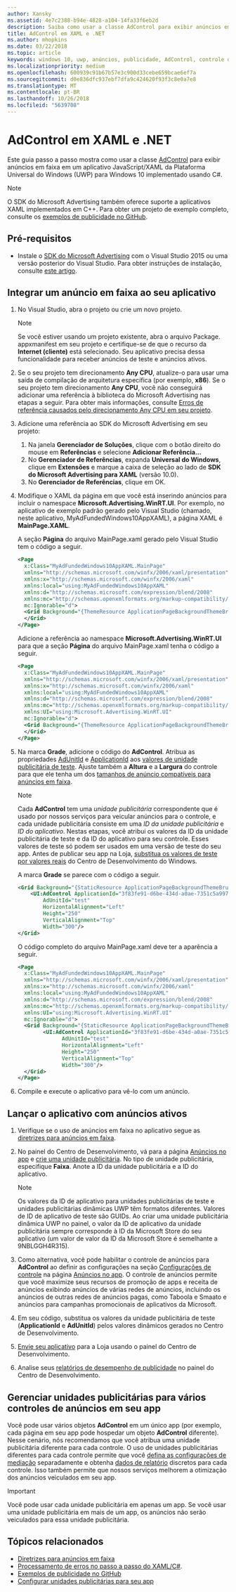 ```yaml
---
author: Xansky
ms.assetid: 4e7c2388-b94e-4828-a104-14fa33f6eb2d
description: Saiba como usar a classe AdControl para exibir anúncios em faixa em um aplicativo XAML para Windows 10 (UWP).
title: AdControl em XAML e .NET
ms.author: mhopkins
ms.date: 03/22/2018
ms.topic: article
keywords: windows 10, uwp, anúncios, publicidade, AdControl, controle de anúncios, XAML, .net, passo a passo
ms.localizationpriority: medium
ms.openlocfilehash: 600939c91b67b57e3c900d33cebe659bcae6ef7a
ms.sourcegitcommit: d0e836dfc937ebf7dfa9c424620f93f3c8e0a7e8
ms.translationtype: MT
ms.contentlocale: pt-BR
ms.lasthandoff: 10/26/2018
ms.locfileid: "5639708"
---
```

# <a name="adcontrol-in-xaml-and-net"></a>AdControl em XAML e .NET


Este guia passo a passo mostra como usar a classe [AdControl](https://docs.microsoft.com/uwp/api/microsoft.advertising.winrt.ui.adcontrol) para exibir anúncios em faixa em um aplicativo JavaScript/XAML da Plataforma Universal do Windows (UWP) para Windows 10 implementado usando C#.

> [!NOTE]
> O SDK do Microsoft Advertising também oferece suporte a aplicativos XAML implementados em C++. Para obter um projeto de exemplo completo, consulte os [exemplos de publicidade no GitHub](http://aka.ms/githubads).

## <a name="prerequisites"></a>Pré-requisitos

* Instale o [SDK do Microsoft Advertising](http://aka.ms/ads-sdk-uwp) com o Visual Studio 2015 ou uma versão posterior do Visual Studio. Para obter instruções de instalação, consulte [este artigo](install-the-microsoft-advertising-libraries.md).

## <a name="integrate-a-banner-ad-into-your-app"></a>Integrar um anúncio em faixa ao seu aplicativo

1. No Visual Studio, abra o projeto ou crie um novo projeto.

    > [!NOTE]
    > Se você estiver usando um projeto existente, abra o arquivo Package. appxmanifest em seu projeto e certifique-se de que o recurso da **Internet (cliente)** está selecionado. Seu aplicativo precisa dessa funcionalidade para receber anúncios de teste e anúncios ativos.

2. Se o seu projeto tem direcionamento **Any CPU**, atualize-o para usar uma saída de compilação de arquitetura específica (por exemplo, **x86**). Se o seu projeto tem direcionamento **Any CPU**, você não conseguirá adicionar uma referência à biblioteca do Microsoft Advertising nas etapas a seguir. Para obter mais informações, consulte [Erros de referência causados pelo direcionamento Any CPU em seu projeto](known-issues-for-the-advertising-libraries.md#reference_errors).

3. Adicione uma referência ao SDK do Microsoft Advertising em seu projeto:

    1. Na janela **Gerenciador de Soluções**, clique com o botão direito do mouse em **Referências** e selecione **Adicionar Referência...**
    2.  No **Gerenciador de Referências**, expanda **Universal do Windows**, clique em **Extensões** e marque a caixa de seleção ao lado de **SDK do Microsoft Advertising para XAML** (versão 10.0).
    3.  No **Gerenciador de Referências**, clique em OK.

4.  Modifique o XAML da página em que você está inserindo anúncios para incluir o namespace **Microsoft.Advertising.WinRT.UI**. Por exemplo, no aplicativo de exemplo padrão gerado pelo Visual Studio (chamado, neste aplicativo, MyAdFundedWindows10AppXAML), a página XAML é **MainPage.XAML**.

    A seção **Página** do arquivo MainPage.xaml gerado pelo Visual Studio tem o código a seguir.

    ``` xml
    <Page
      x:Class="MyAdFundedWindows10AppXAML.MainPage"
      xmlns="http://schemas.microsoft.com/winfx/2006/xaml/presentation"
      xmlns:x="http://schemas.microsoft.com/winfx/2006/xaml"
      xmlns:local="using:MyAdFundedWindows10AppXAML"
      xmlns:d="http://schemas.microsoft.com/expression/blend/2008"
      xmlns:mc="http://schemas.openxmlformats.org/markup-compatibility/2006"
      mc:Ignorable="d">
      <Grid Background="{ThemeResource ApplicationPageBackgroundThemeBrush}">
      </Grid>
    </Page>
    ```

    Adicione a referência ao namespace **Microsoft.Advertising.WinRT.UI** para que a seção **Página** do arquivo MainPage.xaml tenha o código a seguir.

    ``` xml
    <Page
      x:Class="MyAdFundedWindows10AppXAML.MainPage"
      xmlns="http://schemas.microsoft.com/winfx/2006/xaml/presentation"
      xmlns:x="http://schemas.microsoft.com/winfx/2006/xaml"
      xmlns:local="using:MyAdFundedWindows10AppXAML"
      xmlns:d="http://schemas.microsoft.com/expression/blend/2008"
      xmlns:mc="http://schemas.openxmlformats.org/markup-compatibility/2006"
      xmlns:UI="using:Microsoft.Advertising.WinRT.UI"
      mc:Ignorable="d">
      <Grid Background="{ThemeResource ApplicationPageBackgroundThemeBrush}">
      </Grid>
    </Page>
    ```

5. Na marca **Grade**, adicione o código do **AdControl**. Atribua as propriedades [AdUnitId](https://docs.microsoft.com/uwp/api/microsoft.advertising.winrt.ui.adcontrol.adunitid) e [ApplicationId](https://docs.microsoft.com/uwp/api/microsoft.advertising.winrt.ui.adcontrol.applicationid) aos [valores de unidade publicitária de teste](set-up-ad-units-in-your-app.md#test-ad-units). Ajuste também a **Altura** e a **Largura** do controle para que ele tenha um dos [tamanhos de anúncio compatíveis para anúncios em faixa](supported-ad-sizes-for-banner-ads.md).

    > [!NOTE]
    > Cada **AdControl** tem uma *unidade publicitária* correspondente que é usado por nossos serviços para veicular anúncios para o controle, e cada unidade publicitária consiste em uma *ID da unidade publicitária* e *ID do aplicativo*. Nestas etapas, você atribui os valores da ID da unidade publicitária de teste e da ID do aplicativo para seu controle. Esses valores de teste só podem ser usados em uma versão de teste do seu app. Antes de publicar seu app na Loja, [substitua os valores de teste por valores reais](#release) do Centro de Desenvolvimento do Windows.

    A marca **Grade** se parece com o código a seguir.

    ``` xml
    <Grid Background="{StaticResource ApplicationPageBackgroundThemeBrush}">
        <UI:AdControl ApplicationId="3f83fe91-d6be-434d-a0ae-7351c5a997f1"
            AdUnitId="test"
            HorizontalAlignment="Left"
            Height="250"
            VerticalAlignment="Top"
            Width="300"/>
    </Grid>
    ```

    O código completo do arquivo MainPage.xaml deve ter a aparência a seguir.

    ``` xml
    <Page
      x:Class="MyAdFundedWindows10AppXAML.MainPage"
      xmlns="http://schemas.microsoft.com/winfx/2006/xaml/presentation"
      xmlns:x="http://schemas.microsoft.com/winfx/2006/xaml"
      xmlns:local="using:MyAdFundedWindows10AppXAML"
      xmlns:d="http://schemas.microsoft.com/expression/blend/2008"
      xmlns:mc="http://schemas.openxmlformats.org/markup-compatibility/2006"
      xmlns:UI="using:Microsoft.Advertising.WinRT.UI"
      mc:Ignorable="d">
      <Grid Background="{StaticResource ApplicationPageBackgroundThemeBrush}">
            <UI:AdControl ApplicationId="3f83fe91-d6be-434d-a0ae-7351c5a997f1"
                  AdUnitId="test"
                  HorizontalAlignment="Left"
                  Height="250"
                  VerticalAlignment="Top"
                  Width="300"/>
      </Grid>
    </Page>
    ```

6.  Compile e execute o aplicativo para vê-lo com um anúncio.

<span id="release" />

## <a name="release-your-app-with-live-ads"></a>Lançar o aplicativo com anúncios ativos

1. Verifique se o uso de anúncios em faixa no aplicativo segue as [diretrizes para anúncios em faixa](ui-and-user-experience-guidelines.md#guidelines-for-banner-ads).

2.  No painel do Centro de Desenvolvimento, vá para a página [Anúncios no app](../publish/in-app-ads.md) e [crie uma unidade publicitária](set-up-ad-units-in-your-app.md#live-ad-units). No tipo de unidade publicitária, especifique **Faixa**. Anote a ID da unidade publicitária e a ID do aplicativo.
    > [!NOTE]
    > Os valores da ID de aplicativo para unidades publicitárias de teste e unidades publicitárias dinâmicas UWP têm formatos diferentes. Valores de ID de aplicativo de teste são GUIDs. Ao criar uma unidade publicitária dinâmica UWP no painel, o valor da ID de aplicativo da unidade publicitária sempre corresponde à ID da Microsoft Store do seu aplicativo (um valor de valor da ID da Microsoft Store é semelhante a 9NBLGGH4R315).

3. Como alternativa, você pode habilitar o controle de anúncios para **AdControl** ao definir as configurações na seção [Configurações de controle](../publish/in-app-ads.md#mediation) na página [Anúncios no app](../publish/in-app-ads.md). O controle de anúncios permite que você maximize seus recursos de promoção de apps e receita de anúncios exibindo anúncios de várias redes de anúncios, incluindo os anúncios de outras redes de anúncios pagas, como Taboola e Smaato e anúncios para campanhas promocionais de aplicativos da Microsoft.

4.  Em seu código, substitua os valores da unidade publicitária de teste (**ApplicationId** e **AdUnitId**) pelos valores dinâmicos gerados no Centro de Desenvolvimento.

5.  [Envie seu aplicativo](../publish/app-submissions.md) para a Loja usando o painel do Centro de Desenvolvimento.

6.  Analise seus [relatórios de desempenho de publicidade](../publish/advertising-performance-report.md) no painel do Centro de Desenvolvimento.

<span id="manage" />

## <a name="manage-ad-units-for-multiple-ad-controls-in-your-app"></a>Gerenciar unidades publicitárias para vários controles de anúncios em seu app

Você pode usar vários objetos **AdControl** em um único app (por exemplo, cada página em seu app pode hospedar um objeto **AdControl** diferente). Nesse cenário, nós recomendamos que você atribua uma unidade publicitária diferente para cada controle. O uso de unidades publicitárias diferentes para cada controle permite que você [defina as configurações de mediação](../publish/in-app-ads.md#mediation) separadamente e obtenha [dados de relatório](../publish/advertising-performance-report.md) discretos para cada controle. Isso também permite que nossos serviços melhorem a otimização dos anúncios veiculados em seu app.

> [!IMPORTANT]
> Você pode usar cada unidade publicitária em apenas um app. Se você usar uma unidade publicitária em mais de um app, os anúncios não serão veiculados para essa unidade publicitária.

## <a name="related-topics"></a>Tópicos relacionados

* [Diretrizes para anúncios em faixa](ui-and-user-experience-guidelines.md#guidelines-for-banner-ads)
* [Processamento de erros no passo a passo do XAML/C#](error-handling-in-xamlc-walkthrough.md).
* [Exemplos de publicidade no GitHub](http://aka.ms/githubads)
* [Configurar unidades publicitárias para seu app](set-up-ad-units-in-your-app.md)

